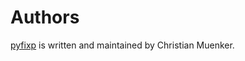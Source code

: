 Authors
=======

[pyfixp][home] is written and maintained by Christian Muenker.

[home]: README.md


